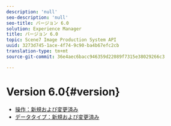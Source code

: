 ```yaml
---
description: 'null'
seo-description: 'null'
seo-title: バージョン 6.0
solution: Experience Manager
title: バージョン 6.0
topic: Scene7 Image Production System API
uuid: 3273d745-1ace-4f74-9c90-ba4b67efc2cb
translation-type: tm+mt
source-git-commit: 36e4aec6bacc946359d22089f7315e38029266c3

---
```



# Version 6.0{#version}

* [操作：新規および変更済み](r-6-operations.md)
* [データタイプ：新規および変更済み](r-6-types.md)
